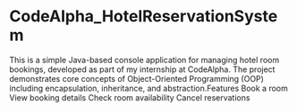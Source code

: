 # CodeAlpha_HotelReservationSystem
This is a simple Java-based console application for managing hotel room bookings, developed as part of my internship at CodeAlpha. The project demonstrates core concepts of Object-Oriented Programming (OOP) including encapsulation, inheritance, and abstraction.Features Book a room  View booking details  Check room availability  Cancel reservations 
